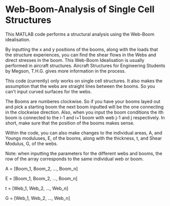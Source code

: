 # Web-Boom-Analysis of Single Cell Structures
This MATLAB code performs a structural analysis using the Web-Boom idealisation. 

By inputting the x and y positions of the booms, along with the loads that the structure experiences, you can find the shear flows in the Webs and direct stresses in the boom.
This Web-Boom Idealisation is usually performed in aircraft structures. Aircraft Structures for Engineering Students  by Megson, T.H.G. gives more information in the process.

This code (currently) only works on single cell structures. It also makes the assumption that the webs are straight lines between the booms. So you can't input curved surfaces for the webs.

The Booms are numberes clockwise. So if you have your booms layed out and pick a starting boom the next boom inputted will be the one connecting in the clockwise direction. Also, when you input the boom conditions the ith boom is connected to the i-1 and i+1 boom with web j-1 and j respectively. In short, make sure that the position of the booms makes sense.

Within the code, you can also make changes to the individual areas, A, and Youngs moduluses, E, of the booms, along with the thickness, t, and Shear Modulus, G, of the webs.

Note: when inputting the parameters for the different webs and booms, the row of the array corresponds to the same individual web or boom.

A = [Boom_1, Boom_2, ..., Boom_n]

E = [Boom_1, Boom_2, ..., Boom_n]


t = [Web_1, Web_2, ..., Web_n]

G = [Web_1, Web_2, ..., Web_n]
